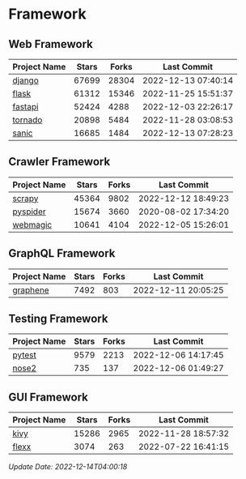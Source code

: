 # Framework

## Web Framework
| Project Name | Stars | Forks | Last Commit |
| ------------ | ----- | ----- | ----------- |
| [django](https://github.com/django/django) | 67699 | 28304 | 2022-12-13 07:40:14 |
| [flask](https://github.com/pallets/flask) | 61312 | 15346 | 2022-11-25 15:51:37 |
| [fastapi](https://github.com/tiangolo/fastapi) | 52424 | 4288 | 2022-12-03 22:26:17 |
| [tornado](https://github.com/tornadoweb/tornado) | 20898 | 5484 | 2022-11-28 03:08:53 |
| [sanic](https://github.com/sanic-org/sanic) | 16685 | 1484 | 2022-12-13 07:28:23 |

## Crawler Framework
| Project Name | Stars | Forks | Last Commit |
| ------------ | ----- | ----- | ----------- |
| [scrapy](https://github.com/scrapy/scrapy) | 45364 | 9802 | 2022-12-12 18:49:23 |
| [pyspider](https://github.com/binux/pyspider) | 15674 | 3660 | 2020-08-02 17:34:20 |
| [webmagic](https://github.com/code4craft/webmagic) | 10641 | 4104 | 2022-12-05 15:26:01 |

## GraphQL Framework
| Project Name | Stars | Forks | Last Commit |
| ------------ | ----- | ----- | ----------- |
| [graphene](https://github.com/graphql-python/graphene) | 7492 | 803 | 2022-12-11 20:05:25 |

## Testing Framework
| Project Name | Stars | Forks | Last Commit |
| ------------ | ----- | ----- | ----------- |
| [pytest](https://github.com/pytest-dev/pytest) | 9579 | 2213 | 2022-12-06 14:17:45 |
| [nose2](https://github.com/nose-devs/nose2) | 735 | 137 | 2022-12-06 01:49:27 |

## GUI Framework
| Project Name | Stars | Forks | Last Commit |
| ------------ | ----- | ----- | ----------- |
| [kivy](https://github.com/kivy/kivy) | 15286 | 2965 | 2022-11-28 18:57:32 |
| [flexx](https://github.com/flexxui/flexx) | 3074 | 263 | 2022-07-22 16:41:15 |

*Update Date: 2022-12-14T04:00:18*